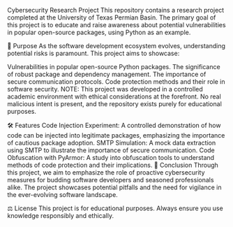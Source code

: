 Cybersecurity Research Project
This repository contains a research project completed at the University of Texas Permian Basin. The primary goal of this project is to educate and raise awareness about potential vulnerabilities in popular open-source packages, using Python as an example.

🚀 Purpose
As the software development ecosystem evolves, understanding potential risks is paramount. This project aims to showcase:

Vulnerabilities in popular open-source Python packages.
The significance of robust package and dependency management.
The importance of secure communication protocols.
Code protection methods and their role in software security.
NOTE: This project was developed in a controlled academic environment with ethical considerations at the forefront. No real malicious intent is present, and the repository exists purely for educational purposes.

🛠 Features
Code Injection Experiment: A controlled demonstration of how code can be injected into legitimate packages, emphasizing the importance of cautious package adoption.
SMTP Simulation: A mock data extraction using SMTP to illustrate the importance of secure communication.
Code Obfuscation with PyArmor: A study into obfuscation tools to understand methods of code protection and their implications.
📘 Conclusion
Through this project, we aim to emphasize the role of proactive cybersecurity measures for budding software developers and seasoned professionals alike. The project showcases potential pitfalls and the need for vigilance in the ever-evolving software landscape.

⚖ License
This project is for educational purposes. Always ensure you use knowledge responsibly and ethically.
